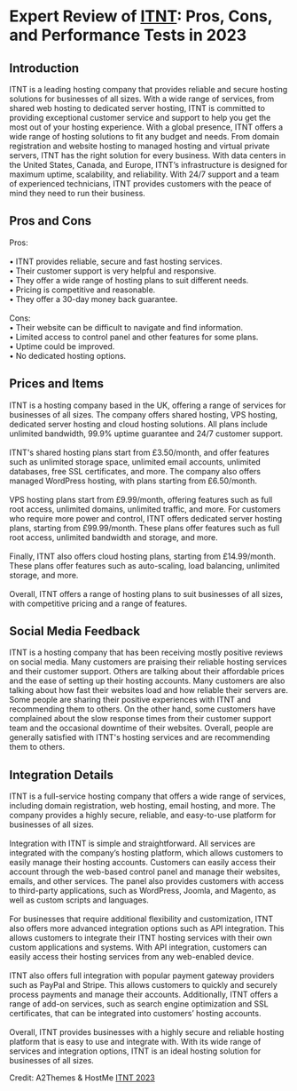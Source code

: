 <h1>Expert Review of <a href="https://a2themes.com/itnt-reviews">ITNT</a>: Pros, Cons, and Performance Tests in 2023</h1>
<h2>Introduction</h2>
ITNT is a leading hosting company that provides reliable and secure hosting solutions for businesses of all sizes. With a wide range of services, from shared web hosting to dedicated server hosting, ITNT is committed to providing exceptional customer service and support to help you get the most out of your hosting experience. With a global presence, ITNT offers a wide range of hosting solutions to fit any budget and needs. From domain registration and website hosting to managed hosting and virtual private servers, ITNT has the right solution for every business. With data centers in the United States, Canada, and Europe, ITNT’s infrastructure is designed for maximum uptime, scalability, and reliability. With 24/7 support and a team of experienced technicians, ITNT provides customers with the peace of mind they need to run their business.
<h2>Pros and Cons</h2>
Pros:<br><br>• ITNT provides reliable, secure and fast hosting services.<br>• Their customer support is very helpful and responsive.<br>• They offer a wide range of hosting plans to suit different needs.<br>• Pricing is competitive and reasonable.<br>• They offer a 30-day money back guarantee.<br><br>Cons:<br>• Their website can be difficult to navigate and find information.<br>• Limited access to control panel and other features for some plans.<br>• Uptime could be improved.<br>• No dedicated hosting options.
<h2>Prices and Items</h2>
ITNT is a hosting company based in the UK, offering a range of services for businesses of all sizes. The company offers shared hosting, VPS hosting, dedicated server hosting and cloud hosting solutions. All plans include unlimited bandwidth, 99.9% uptime guarantee and 24/7 customer support. <br><br>ITNT's shared hosting plans start from £3.50/month, and offer features such as unlimited storage space, unlimited email accounts, unlimited databases, free SSL certificates, and more. The company also offers managed WordPress hosting, with plans starting from £6.50/month.<br><br>VPS hosting plans start from £9.99/month, offering features such as full root access, unlimited domains, unlimited traffic, and more. For customers who require more power and control, ITNT offers dedicated server hosting plans, starting from £99.99/month. These plans offer features such as full root access, unlimited bandwidth and storage, and more.<br><br>Finally, ITNT also offers cloud hosting plans, starting from £14.99/month. These plans offer features such as auto-scaling, load balancing, unlimited storage, and more.<br><br>Overall, ITNT offers a range of hosting plans to suit businesses of all sizes, with competitive pricing and a range of features.
<h2>Social Media Feedback</h2>
ITNT is a hosting company that has been receiving mostly positive reviews on social media. Many customers are praising their reliable hosting services and their customer support. Others are talking about their affordable prices and the ease of setting up their hosting accounts. Many customers are also talking about how fast their websites load and how reliable their servers are. Some people are sharing their positive experiences with ITNT and recommending them to others. On the other hand, some customers have complained about the slow response times from their customer support team and the occasional downtime of their websites. Overall, people are generally satisfied with ITNT's hosting services and are recommending them to others.
<h2>Integration Details</h2>
ITNT is a full-service hosting company that offers a wide range of services, including domain registration, web hosting, email hosting, and more. The company provides a highly secure, reliable, and easy-to-use platform for businesses of all sizes.<br><br>Integration with ITNT is simple and straightforward. All services are integrated with the company’s hosting platform, which allows customers to easily manage their hosting accounts. Customers can easily access their account through the web-based control panel and manage their websites, emails, and other services. The panel also provides customers with access to third-party applications, such as WordPress, Joomla, and Magento, as well as custom scripts and languages.<br><br>For businesses that require additional flexibility and customization, ITNT also offers more advanced integration options such as API integration. This allows customers to integrate their ITNT hosting services with their own custom applications and systems. With API integration, customers can easily access their hosting services from any web-enabled device.<br><br>ITNT also offers full integration with popular payment gateway providers such as PayPal and Stripe. This allows customers to quickly and securely process payments and manage their accounts. Additionally, ITNT offers a range of add-on services, such as search engine optimization and SSL certificates, that can be integrated into customers’ hosting accounts.<br><br>Overall, ITNT provides businesses with a highly secure and reliable hosting platform that is easy to use and integrate with. With its wide range of services and integration options, ITNT is an ideal hosting solution for businesses of all sizes.
<p>Credit: A2Themes & HostMe <a href="https://a2themes.com/itnt-reviews">ITNT 2023</a></p>